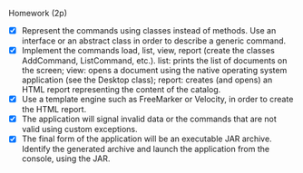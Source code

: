 Homework (2p)

- [x] Represent the commands using classes instead of methods. Use an interface or an abstract class in order to describe a generic command.
- [x] Implement the commands load, list, view, report (create the classes AddCommand, ListCommand, etc.).
list: prints the list of documents on the screen;
view: opens a document using the native operating system application (see the Desktop class);
report: creates (and opens) an HTML report representing the content of the catalog.
- [x] Use a template engine such as FreeMarker or Velocity, in order to create the HTML report.
- [x] The application will signal invalid data or the commands that are not valid using custom exceptions.
- [x] The final form of the application will be an executable JAR archive. Identify the generated archive and launch the application from the console, using the JAR.